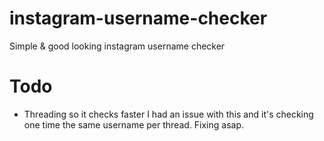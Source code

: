 # instagram-username-checker
 Simple & good looking instagram username checker
# Todo
 - Threading so it checks faster
I had an issue with this and it's checking one time the same username per thread. Fixing asap.